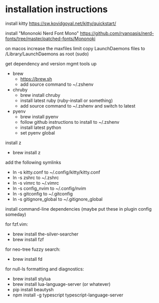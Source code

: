 # installation instructions

install kitty
https://sw.kovidgoyal.net/kitty/quickstart/

install "Mononoki Nerd Font Mono"
https://github.com/ryanoasis/nerd-fonts/tree/master/patched-fonts/Mononoki

on macos increase the maxfiles limit
copy LaunchDaemons files to /Library/LaunchDaemons as root (sudo)

get dependency and version mgmt tools up
- brew
  - https://brew.sh
  - add source command to ~/.zshenv
- chruby
  - brew install chruby
  - install latest ruby (ruby-install or something)
  - add source command to ~/.zshenv and switch to latest
- pyenv
  - brew install pyenv
  - follow github instructions to install to ~/.zshenv
  - install latest python
  - set pyenv global

install z
- brew install z

add the following symlinks
- ln -s kitty.conf to ~/.config/kitty/kitty.conf
- ln -s zshrc to ~/.zshrc
- ln -s vimrc to ~/.vimrc
- ln -s config_nvim to ~/.config/nvim
- ln -s gitconfig to ~/.gitconfig
- ln -s gitignore_global to ~/.gitignore_global

install command-line dependencies (maybe put these in plugin config someday)

for fzf.vim:
- brew install the-silver-searcher
- brew install fzf

for neo-tree fuzzy search:
- brew install fd

for null-ls formatting and diagnostics:
- brew install stylua
- brew install lua-language-server (or whatever)
- pip install beautysh
- npm install -g typescript typescript-language-server

